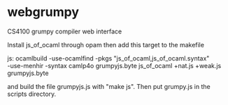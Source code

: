 # webgrumpy
CS4100 grumpy compiler web interface

Install js_of_ocaml through opam then add this target to the makefile

js:
	ocamlbuild -use-ocamlfind -pkgs "js_of_ocaml,js_of_ocaml.syntax" \
	-use-menhir -syntax camlp4o grumpyjs.byte
	js_of_ocaml +nat.js +weak.js grumpyjs.byte

and build the file grumpyjs.js with "make js". Then put grumpy.js in the
scripts directory.
